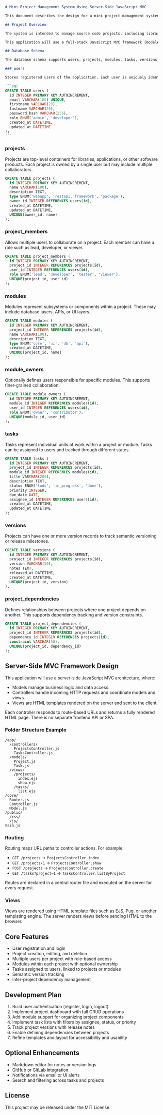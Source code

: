 ````markdown
# Mini Project Management System Using Server-Side JavaScript MVC

This document describes the design for a mini project management system built with a server-rendered JavaScript MVC web framework. The architecture follows traditional MVC patterns found in frameworks like Ruby on Rails or Laravel, but implemented in JavaScript using a server-side rendering approach.

## Project Overview

The system is intended to manage source code projects, including libraries, frameworks, packages, and full web applications. It supports collaborative development, modular architecture, task tracking, versioning, and dependency management.

This application will use a full-stack JavaScript MVC framework (modeled after frameworks like Ruby on Rails and Laravel. It will not separate frontend and backend with an API. Instead, the application will serve complete HTML pages from the server, with minimal or JavaScript on the client side.

## Database Schema

The database schema supports users, projects, modules, tasks, versions, dependencies, and developer roles. All tables are written in SQL and designed for a relational database.

### users

Stores registered users of the application. Each user is uniquely identified by their email address.

```sql
CREATE TABLE users (
  id INTEGER PRIMARY KEY AUTOINCREMENT,
  email VARCHAR(100) UNIQUE,
  firstname VARCHAR(20),
  lastname VARCHAR(20),
  password_hash VARCHAR(255),
  role ENUM('admin', 'developer'),
  created_at DATETIME,
  updated_at DATETIME
);
```
````

### projects

Projects are top-level containers for libraries, applications, or other software products. Each project is owned by a single user but may include multiple collaborators.

```sql
CREATE TABLE projects (
  id INTEGER PRIMARY KEY AUTOINCREMENT,
  name VARCHAR(100),
  description TEXT,
  type ENUM('webapp', 'restapi, framework', 'package'),
  owner_id INTEGER REFERENCES users(id),
  created_at DATETIME,
  updated_at DATETIME,
  UNIQUE(owner_id, name)
);
```

### project_members

Allows multiple users to collaborate on a project. Each member can have a role such as lead, developer, or viewer.

```sql
CREATE TABLE project_members (
  id INTEGER PRIMARY KEY AUTOINCREMENT,
  project_id INTEGER REFERENCES projects(id),
  user_id INTEGER REFERENCES users(id),
  role ENUM('lead', 'developer', 'tester', 'viewer'),
  UNIQUE(project_id, user_id)
);
```

### modules

Modules represent subsystems or components within a project. These may include database layers, APIs, or UI layers.

```sql
CREATE TABLE modules (
  id INTEGER PRIMARY KEY AUTOINCREMENT,
  project_id INTEGER REFERENCES projects(id),
  name VARCHAR(100),
  description TEXT,
  type ENUM('core', 'ui', 'db', 'api'),
  created_at DATETIME,
  UNIQUE(project_id, name)
);
```

### module_owners

Optionally defines users responsible for specific modules. This supports finer-grained collaboration.

```sql
CREATE TABLE module_owners (
  id INTEGER PRIMARY KEY AUTOINCREMENT,
  module_id INTEGER REFERENCES modules(id),
  user_id INTEGER REFERENCES users(id),
  role ENUM('owner', 'contributor'),
  UNIQUE(module_id, user_id)
);
```

### tasks

Tasks represent individual units of work within a project or module. Tasks can be assigned to users and tracked through different states.

```sql
CREATE TABLE tasks (
  id INTEGER PRIMARY KEY AUTOINCREMENT,
  project_id INTEGER REFERENCES projects(id),
  module_id INTEGER REFERENCES modules(id),
  title VARCHAR(200),
  description TEXT,
  status ENUM('todo', 'in_progress', 'done'),
  priority INTEGER,
  due_date DATE,
  assignee_id INTEGER REFERENCES users(id),
  created_at DATETIME,
  updated_at DATETIME
);
```

### versions

Projects can have one or more version records to track semantic versioning or release milestones.

```sql
CREATE TABLE versions (
  id INTEGER PRIMARY KEY AUTOINCREMENT,
  project_id INTEGER REFERENCES projects(id),
  version VARCHAR(50),
  notes TEXT,
  released_at DATETIME,
  created_at DATETIME,
  UNIQUE(project_id, version)
);
```

### project_dependencies

Defines relationships between projects where one project depends on another. This supports dependency tracking and version constraints.

```sql
CREATE TABLE project_dependencies (
  id INTEGER PRIMARY KEY AUTOINCREMENT,
  project_id INTEGER REFERENCES projects(id),
  dependency_id INTEGER REFERENCES projects(id),
  constraint VARCHAR(50),
  UNIQUE(project_id, dependency_id)
);
```

## Server-Side MVC Framework Design

This application will use a server-side JavaScript MVC architecture, where:

- Models manage business logic and data access.
- Controllers handle incoming HTTP requests and coordinate models and views.
- Views are HTML templates rendered on the server and sent to the client.

Each controller responds to route-based URLs and returns a fully rendered HTML page. There is no separate frontend API or SPA.

### Folder Structure Example

```
/app/
  /controllers/
    ProjectsController.js
    TasksController.js
  /models/
    Project.js
    Task.js
  /views/
    /projects/
      index.ejs
      show.ejs
    /tasks/
      list.ejs
/core/
  Router.js
  Controller.js
  Model.js
/public/
  /css/
  /js/
main.js
```

### Routing

Routing maps URL paths to controller actions. For example:

- `GET /projects` → `ProjectsController.index`
- `GET /projects/1` → `ProjectsController.show`
- `POST /projects` → `ProjectsController.create`
- `GET /tasks?project=1` → `TasksController.listByProject`

Routes are declared in a central router file and executed on the server for every request.

### Views

Views are rendered using HTML template files such as EJS, Pug, or another templating engine. The server renders views before sending HTML to the browser.

## Core Features

- User registration and login
- Project creation, editing, and deletion
- Multiple users per project with role-based access
- Modules within each project with optional ownership
- Tasks assigned to users, linked to projects or modules
- Semantic version tracking
- Inter-project dependency management

## Development Plan

1. Build user authentication (register, login, logout)
2. Implement project dashboard with full CRUD operations
3. Add module support for organizing project components
4. Implement task lists with filters by assignee, status, or priority
5. Track project versions with release notes
6. Enable defining dependencies between projects
7. Refine templates and layout for accessibility and usability

## Optional Enhancements

- Markdown editor for notes or version logs
- GitHub or GitLab integration
- Notifications via email or UI alerts
- Search and filtering across tasks and projects

## License

This project may be released under the MIT License.

```

```
